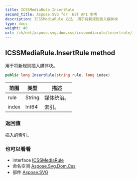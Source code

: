 ```yaml
---
title: ICSSMediaRule.InsertRule
second_title: Aspose.SVG for .NET API 参考
description: ICSSMediaRule 方法. 用于将新规则插入媒体块
type: docs
weight: 40
url: /zh/net/aspose.svg.dom.css/icssmediarule/insertrule/
---
```

## ICSSMediaRule.InsertRule method

用于将新规则插入媒体块。

```csharp
public long InsertRule(string rule, long index)
```

| 范围 | 类型 | 描述 |
| --- | --- | --- |
| rule | String | 媒体统治。 |
| index | Int64 | 索引。 |

### 返回值

插入的索引。

### 也可以看看

* interface [ICSSMediaRule](../)
* 命名空间 [Aspose.Svg.Dom.Css](../../icssmediarule/)
* 部件 [Aspose.SVG](../../../)



